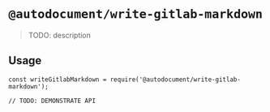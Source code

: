 # `@autodocument/write-gitlab-markdown`

> TODO: description

## Usage

```
const writeGitlabMarkdown = require('@autodocument/write-gitlab-markdown');

// TODO: DEMONSTRATE API
```
